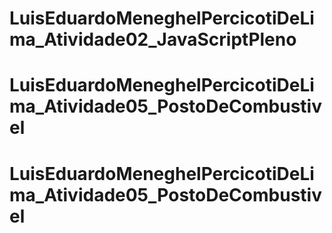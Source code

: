 # LuisEduardoMeneghelPercicotiDeLima_Atividade02_JavaScriptPleno
# LuisEduardoMeneghelPercicotiDeLima_Atividade05_PostoDeCombustivel
# LuisEduardoMeneghelPercicotiDeLima_Atividade05_PostoDeCombustivel
